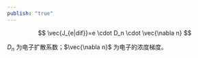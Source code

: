 ```yaml
---
publish: "true"
---
```


$$
\vec{J_{e|dif}}=e \cdot D_n \cdot \vec{\nabla n}
$$

$D_n$ 为电子扩散系数；$\vec{\nabla n}$ 为电子的浓度梯度。